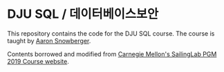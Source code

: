 # DJU SQL / 데이터베이스보안

This repository contains the code for the DJU SQL course. The course is taught by [Aaron Snowberger](https://aaron.kr).

Contents borrowed and modified from [Carnegie Mellon's SailingLab PGM 2019 Course website](https://github.com/sailinglab/pgm-spring-2019).
